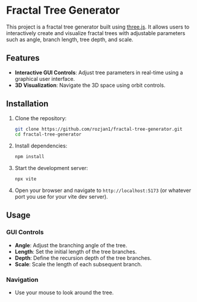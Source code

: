 # Fractal Tree Generator

This project is a fractal tree generator built using [three.js](https://threejs.org/). It allows users to interactively create and visualize fractal trees with adjustable parameters such as angle, branch length, tree depth, and scale.

## Features

- **Interactive GUI Controls**: Adjust tree parameters in real-time using a graphical user interface.
- **3D Visualization**: Navigate the 3D space using orbit controls.

## Installation

1. Clone the repository:
    ```sh
    git clone https://github.com/rozjan1/fractal-tree-generator.git
    cd fractal-tree-generator
    ```

2. Install dependencies:
    ```sh
    npm install
    ```

3. Start the development server:
    ```sh
    npx vite
    ```

4. Open your browser and navigate to `http://localhost:5173` (or whatever port you use for your vite dev server).

## Usage

### GUI Controls

- **Angle**: Adjust the branching angle of the tree.
- **Length**: Set the initial length of the tree branches.
- **Depth**: Define the recursion depth of the tree branches.
- **Scale**: Scale the length of each subsequent branch.

### Navigation

- Use your mouse to look around the tree.
